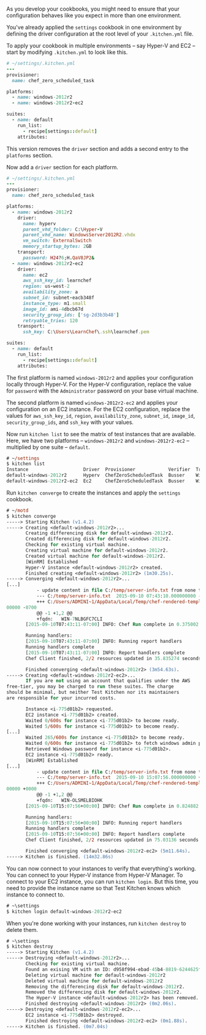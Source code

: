 As you develop your cookbooks, you might need to ensure that your configuration behaves like you expect in more than one environment.

You've already applied the `settings` cookbook in one environment by defining the driver configuration at the root level of your <code class="file-path">.kitchen.yml</code> file.

To apply your cookbook in multiple environments &ndash; say Hyper-V and EC2 &ndash; start by modifying <code class="file-path">.kitchen.yml</code> to look like this.

```ruby
# ~/settings/.kitchen.yml
---
provisioner:
  name: chef_zero_scheduled_task

platforms:
  - name: windows-2012r2
  - name: windows-2012r2-ec2

suites:
  - name: default
    run_list:
      - recipe[settings::default]
    attributes:
```

This version removes the `driver` section and adds a second entry to the `platforms` section.

Now add a `driver` section for each platform.

```ruby
# ~/settings/.kitchen.yml
---
provisioner:
  name: chef_zero_scheduled_task

platforms:
  - name: windows-2012r2
    driver:
      name: hyperv
      parent_vhd_folder: C:\Hyper-V
      parent_vhd_name: WindowsServer2012R2.vhdx
      vm_switch: ExternalSwitch
      memory_startup_bytes: 2GB
    transport:
      password: H24?6;H.QaV8JP2&
  - name: windows-2012r2-ec2
    driver:
      name: ec2
      aws_ssh_key_id: learnchef
      region: us-west-2
      availability_zone: a
      subnet_id: subnet-eacb348f
      instance_type: m1.small
      image_id: ami-4dbcb67d
      security_group_ids: ['sg-2d3b3b48']
      retryable_tries: 120
    transport:
      ssh_key: C:\Users\LearnChef\.ssh\learnchef.pem

suites:
  - name: default
    run_list:
      - recipe[settings::default]
    attributes:
```

The first platform is named `windows-2012r2` and applies your configuration locally through Hyper-V.  For the Hyper-V configuration, replace the value for `password` with the `Administrator` password on your base virtual machine.

The second platform is named `windows-2012r2-ec2` and applies your configuration on an EC2 instance. For the EC2 configuration, replace the values for `aws_ssh_key_id`, `region`, `availability_zone`, `subnet_id`, `image_id`, `security_group_ids`, and `ssh_key` with your values.

Now run `kitchen list` to see the matrix of test instances that are available. Here, we have two platforms &ndash; `windows-2012r2` and `windows-2012r2-ec2` &ndash; multiplied by one suite &ndash; `default`.

```ps
# ~/settings
$ kitchen list
Instance                    Driver  Provisioner            Verifier  Transport  Last Action
default-windows-2012r2      Hyperv  ChefZeroScheduledTask  Busser    Winrm      <Not Created>
default-windows-2012r2-ec2  Ec2     ChefZeroScheduledTask  Busser    Winrm      <Not Created>
```

Run `kitchen converge` to create the instances and apply the `settings` cookbook.

```ps
# ~/motd
$ kitchen converge
-----> Starting Kitchen (v1.4.2)
-----> Creating <default-windows-2012r2>...
       Creating differencing disk for default-windows-2012r2.
       Created differencing disk for default-windows-2012r2.
       Checking for existing virtual machine.
       Creating virtual machine for default-windows-2012r2.
       Created virtual machine for default-windows-2012r2.
       [WinRM] Established
       Hyper-V instance <default-windows-2012r2> created.
       Finished creating <default-windows-2012r2> (1m30.25s).
-----> Converging <default-windows-2012r2>...
[...]
           - update content in file C:/temp/server-info.txt from none to 362b40
           --- C:/temp/server-info.txt  2015-09-10 07:43:10.000000000 -0700
           +++ C:/Users/ADMINI~1/AppData/Local/Temp/chef-rendered-template20150910-1576-1umbu7g 2015-09-10 07:43:10.0000
00000 -0700
           @@ -1 +1,2 @@
           +fqdn:   WIN-7NLBGFC7CLI
       [2015-09-10T07:43:11-07:00] INFO: Chef Run complete in 0.375002 seconds

       Running handlers:
       [2015-09-10T07:43:11-07:00] INFO: Running report handlers
       Running handlers complete
       [2015-09-10T07:43:11-07:00] INFO: Report handlers complete
       Chef Client finished, 2/2 resources updated in 35.835274 seconds

       Finished converging <default-windows-2012r2> (3m54.63s).
-----> Creating <default-windows-2012r2-ec2>...
       If you are not using an account that qualifies under the AWS
free-tier, you may be charged to run these suites. The charge
should be minimal, but neither Test Kitchen nor its maintainers
are responsible for your incurred costs.

       Instance <i-775d01b2> requested.
       EC2 instance <i-775d01b2> created.
       Waited 0/600s for instance <i-775d01b2> to become ready.
       Waited 5/600s for instance <i-775d01b2> to become ready.
[...]
       Waited 265/600s for instance <i-775d01b2> to become ready.
       Waited 0/600s for instance <i-775d01b2> to fetch windows admin password.
       Retrieved Windows password for instance <i-775d01b2>.
       EC2 instance <i-775d01b2> ready.
       [WinRM] Established
[...]
           - update content in file C:/temp/server-info.txt from none to a6ae5f
           --- C:/temp/server-info.txt  2015-09-10 15:07:56.000000000 +0000
           +++ C:/Users/ADMINI~1/AppData/Local/Temp/chef-rendered-template20150910-2500-12llsai 2015-09-10 15:07:56.0000
00000 +0000
           @@ -1 +1,2 @@
           +fqdn:   WIN-OLSMELBIOHK
       [2015-09-10T15:07:56+00:00] INFO: Chef Run complete in 0.824882 seconds

       Running handlers:
       [2015-09-10T15:07:56+00:00] INFO: Running report handlers
       Running handlers complete
       [2015-09-10T15:07:56+00:00] INFO: Report handlers complete
       Chef Client finished, 2/2 resources updated in 75.03136 seconds

       Finished converging <default-windows-2012r2-ec2> (5m11.64s).
-----> Kitchen is finished. (14m32.86s)
```

You can now connect to your instances to verify that everything's working. You can connect to your Hyper-V instance from Hyper-V Manager. To connect to your EC2 instance, you can run `kitchen login`. But this time, you need to provide the instance name so that Test Kitchen knows which instance to connect to.

```ps
# ~\settings
$ kitchen login default-windows-2012r2-ec2
```

When you're done working with your instances, run `kitchen destroy` to delete them.

```ps
# ~\settings
$ kitchen destroy
-----> Starting Kitchen (v1.4.2)
-----> Destroying <default-windows-2012r2>...
       Checking for existing virtual machine.
       Found an exising VM with an ID: d958f994-ebad-45b4-8819-6244625feede
       Deleting virtual machine for default-windows-2012r2
       Deleted virtual machine for default-windows-2012r2
       Removing the differencing disk for default-windows-2012r2.
       Removed the differencing disk for default-windows-2012r2.
       The Hyper-V instance <default-windows-2012r2> has been removed.
       Finished destroying <default-windows-2012r2> (0m2.06s).
-----> Destroying <default-windows-2012r2-ec2>...
       EC2 instance <i-775d01b2> destroyed.
       Finished destroying <default-windows-2012r2-ec2> (0m1.88s).
-----> Kitchen is finished. (0m7.04s)
```
